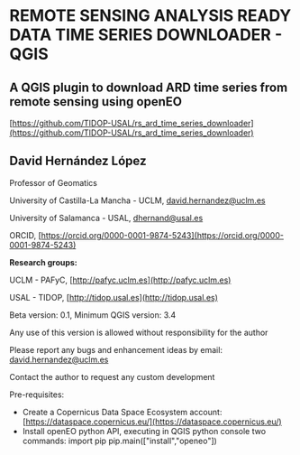 # **REMOTE SENSING ANALYSIS READY DATA TIME SERIES DOWNLOADER - QGIS**

## A QGIS plugin to download ARD time series from remote sensing using openEO

[https://github.com/TIDOP-USAL/rs_ard_time_series_downloader](https://github.com/TIDOP-USAL/rs_ard_time_series_downloader)

## **David Hernández López**

Professor of Geomatics

University of Castilla-La Mancha - UCLM, 
david.hernandez@uclm.es

University of Salamanca - USAL, 
dhernand@usal.es

ORCID, [https://orcid.org/0000-0001-9874-5243](https://orcid.org/0000-0001-9874-5243)

**Research groups:**

UCLM - PAFyC, [http://pafyc.uclm.es](http://pafyc.uclm.es)

USAL - TIDOP, [http://tidop.usal.es](http://tidop.usal.es)


Beta version: 0.1, Minimum QGIS version: 3.4

Any use of this version is allowed without 
responsibility for the author

Please report any bugs and enhancement ideas by email: david.hernandez@uclm.es

Contact the author to request any custom development 

Pre-requisites:

- Create a Copernicus Data Space Ecosystem account: [https://dataspace.copernicus.eu/](https://dataspace.copernicus.eu/) 
- Install openEO python API, executing in QGIS python console two commands:
  import pip
  pip.main(["install","openeo"])



